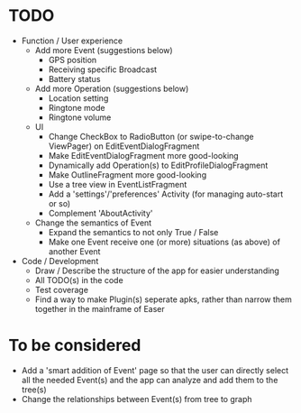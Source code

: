 TODO
=====
* Function / User experience
	* Add more Event (suggestions below)
		* GPS position
		* Receiving specific Broadcast
		* Battery status
	* Add more Operation (suggestions below)
		* Location setting
		* Ringtone mode
		* Ringtone volume
	* UI
		* Change CheckBox to RadioButton (or swipe-to-change ViewPager) on EditEventDialogFragment
		* Make EditEventDialogFragment more good-looking
		* Dynamically add Operation(s) to EditProfileDialogFragment
		* Make OutlineFragment more good-looking
		* Use a tree view in EventListFragment
		* Add a 'settings'/'preferences' Activity (for managing auto-start or so)
		* Complement 'AboutActivity'
	* Change the semantics of Event
		* Expand the semantics to not only True / False
		* Make one Event receive one (or more) situations (as above) of another Event
* Code / Development
	* Draw / Describe the structure of the app for easier understanding
	* All TODO(s) in the code
	* Test coverage
	* Find a way to make Plugin(s) seperate apks, rather than narrow them together in the mainframe of Easer

To be considered
=======
* Add a 'smart addition of Event' page so that the user can directly select all the needed Event(s) and the app can analyze and add them to the tree(s)
* Change the relationships between Event(s) from tree to graph
